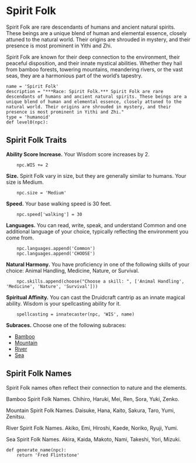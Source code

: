 # Spirit Folk
Spirit Folk are rare descendants of humans and ancient natural spirits. These beings are a unique blend of human and elemental essence, closely attuned to the natural world. Their origins are shrouded in mystery, and their presence is most prominent in Yithi and Zhi.

Spirit Folk are known for their deep connection to the environment, their peaceful disposition, and their innate mystical abilities. Whether they hail from bamboo forests, towering mountains, meandering rivers, or the vast seas, they are a harmonious part of the world’s tapestry.

```
name = 'Spirit Folk'
description = "***Race: Spirit Folk.*** Spirit Folk are rare descendants of humans and ancient natural spirits. These beings are a unique blend of human and elemental essence, closely attuned to the natural world. Their origins are shrouded in mystery, and their presence is most prominent in Yithi and Zhi."
type = 'humanoid'
def level0(npc):
```

## Spirit Folk Traits
**Ability Score Increase.** Your Wisdom score increases by 2.

```
    npc.WIS += 2
```

**Size.** Spirit Folk vary in size, but they are generally similar to humans. Your size is Medium.

```
    npc.size = 'Medium'
```

**Speed.** Your base walking speed is 30 feet.

```
    npc.speed['walking'] = 30
```

**Languages.** You can read, write, speak, and understand Common and one additional language of your choice, typically reflecting the environment you come from.

```
    npc.languages.append('Common')
    npc.languages.append('CHOOSE')
```

**Natural Harmony.** You have proficiency in one of the following skills of your choice: Animal Handling, Medicine, Nature, or Survival.

```
    npc.skills.append(choose("Choose a skill: ", ['Animal Handling', 'Medicine', 'Nature', 'Survival']))
```

**Spiritual Affinity.** You can cast the Druidcraft cantrip as an innate magical ability. Wisdom is your spellcasting ability for it.

```
    spellcasting = innatecaster(npc, 'WIS', name)
```

**Subraces.** Choose one of the following subraces:

* [Bamboo](./Bamboo.md)
* [Mountain](./Mountain.md)
* [River](./River.md)
* [Sea](./Sea.md)

## Spirit Folk Names
Spirit Folk names often reflect their connection to nature and the elements.

Bamboo Spirit Folk Names. Chihiro, Haruki, Mei, Ren, Sora, Yuki, Zenko.

Mountain Spirit Folk Names. Daisuke, Hana, Kaito, Sakura, Taro, Yumi, Zenitsu.

River Spirit Folk Names. Akiko, Emi, Hiroshi, Kaede, Noriko, Ryuji, Yumi.

Sea Spirit Folk Names. Akira, Kaida, Makoto, Nami, Takeshi, Yori, Mizuki.

```
def generate_name(npc):
    return 'Fred Flintstone'
```
